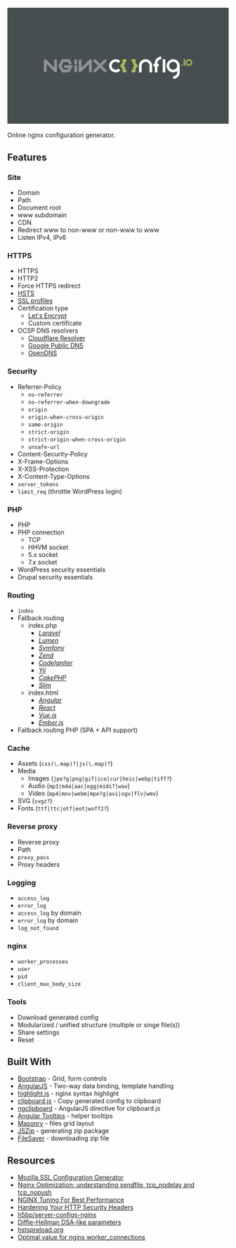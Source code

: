 [![nginxconfig.io](public/assets/img/share.png)](https://nginxconfig.io)

Online nginx configuration generator.

## Features
### Site
* Domain
* Path
* Document root
* www subdomain
* CDN
* Redirect www to non-www or non-www to www
* Listen IPv4, IPv6

### HTTPS
* HTTPS
* HTTP2
* Force HTTPS redirect
* [HSTS](https://hstspreload.org)
* [SSL profiles](https://mozilla.github.io/server-side-tls/ssl-config-generator/)
* Certification type
	* [Let's Encrypt](https://letsencrypt.org)
	* Custom certificate
* OCSP DNS resolvers
	* [Cloudflare Resolver](https://www.cloudflare.com/dns/)
	* [Google Public DNS](https://developers.google.com/speed/public-dns/)
	* [OpenDNS](https://www.opendns.com)

### Security
* Referrer-Policy
	* `no-referrer`
	* `no-referrer-when-downgrade`
	* `origin`
	* `origin-when-cross-origin`
	* `same-origin`
	* `strict-origin`
	* `strict-origin-when-cross-origin`
	* `unsafe-url`
* Content-Security-Policy
* X-Frame-Options
* X-XSS-Protection
* X-Content-Type-Options
* `server_tokens`
* `limit_req` (throttle WordPress login)

### PHP
* PHP
* PHP connection
	* TCP
	* HHVM socket
	* 5.x socket
	* 7.x socket
* WordPress security essentials
* Drupal security essentials

### Routing
* `index`
* Fallback routing
	* index.php
		* *[Laravel](https://laravel.com/docs/master/deployment#nginx)*
		* *[Lumen](https://lumen.laravel.com/docs/5.1/installation#configuration)*
		* *[Symfony](https://symfony.com/doc/current/setup/web_server_configuration.html#nginx)*
		* *[Zend](https://www.nginx.com/resources/wiki/start/topics/recipes/zend/)*
		* *[CodeIgniter](https://www.nginx.com/resources/wiki/start/topics/recipes/codeigniter/)*
		* *[Yii](http://www.yiiframework.com/doc/guide/1.1/en/quickstart.apache-nginx-config#nginx)*
		* *[CakePHP](https://book.cakephp.org/3.0/en/installation.html#nginx)*
		* *[Slim](https://www.slimframework.com/docs/start/web-servers.html)*
	* index.html
		* *[Angular](https://angular.io/guide/deployment#production-servers)*
		* *[React](https://github.com/react-boilerplate/react-boilerplate/blob/v3.5.0/app/.nginx.conf#L81)*
		* *[Vue.js](https://stackoverflow.com/questions/47655869/how-to-use-vue-js-with-nginx)*
		* *[Ember.js](https://discuss.emberjs.com/t/how-to-serve-all-routes-on-a-production-server-exactly/6372)*
* Fallback routing PHP (SPA + API support)

### Cache
* Assets (`css(\.map)?|js(\.map)?`)
* Media
	* Images (`jpe?g|png|gif|ico|cur|heic|webp|tiff?`)
	* Audio (`mp3|m4a|aac|ogg|midi?|wav`)
	* Video (`mp4|mov|webm|mpe?g|avi|ogv|flv|wmv`)
* SVG (`svgz?`)
* Fonts (`ttf|ttc|otf|eot|woff2?`)

### Reverse proxy
* Reverse proxy
* Path
* `proxy_pass`
* Proxy headers

### Logging
* `access_log`
* `error_log`
* `access_log` by domain
* `error_log` by domain
* `log_not_found`

### nginx
* `worker_processes`
* `user`
* `pid`
* `client_max_body_size`

### Tools
* Download generated config
* Modularized / unified structure (multiple or singe file(s))
* Share settings
* Reset

## Built With
* [Bootstrap](http://getbootstrap.com) - Grid, form controls
* [AngularJS](https://angularjs.org) - Two-way data binding, template handling
* [highlight.js](https://highlightjs.org) - nginx syntax highlight
* [clipboard.js](https://clipboardjs.com) - Copy generated config to clipboard
* [ngclipboard](http://sachinchoolur.github.io/ngclipboard/) - AngularJS directive for clipboard.js
* [Angular Tooltips](https://720kb.github.io/angular-tooltips/) - helper tooltips
* [Masonry](https://masonry.desandro.com) - files grid layout
* [JSZip](https://stuk.github.io/jszip) - generating zip package
* [FileSaver](https://github.com/eligrey/FileSaver.js) - downloading zip file

## Resources
* [Mozilla SSL Configuration Generator](https://mozilla.github.io/server-side-tls/ssl-config-generator/)
* [Nginx Optimization: understanding sendfile, tcp_nodelay and tcp_nopush](https://thoughts.t37.net/nginx-optimization-understanding-sendfile-tcp-nodelay-and-tcp-nopush-c55cdd276765)
* [NGINX Tuning For Best Performance](https://gist.github.com/denji/8359866)
* [Hardening Your HTTP Security Headers](https://www.keycdn.com/blog/http-security-headers/)
* [h5bp/server-configs-nginx](https://github.com/h5bp/server-configs-nginx)
* [Diffie-Hellman DSA-like parameters](https://security.stackexchange.com/questions/95178/diffie-hellman-parameters-still-calculating-after-24-hours/95184#95184)
* [hstspreload.org](https://hstspreload.org)
* [Optimal value for nginx worker_connections](https://serverfault.com/questions/787919/optimal-value-for-nginx-worker-connections)
